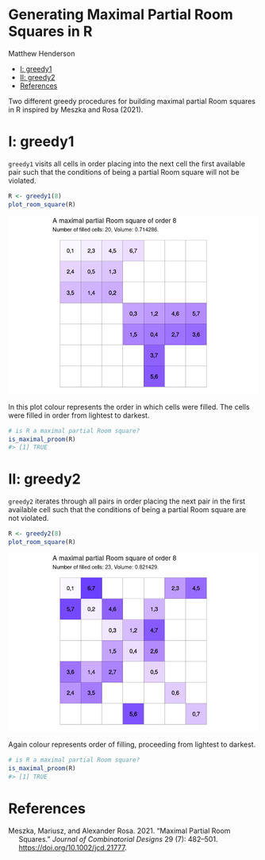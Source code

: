 Generating Maximal Partial Room Squares in R
================
Matthew Henderson

-   [I: greedy1](#i-greedy1)
-   [II: greedy2](#ii-greedy2)
-   [References](#references)

<!-- README.md is generated from README.Rmd. Please edit that file -->

Two different greedy procedures for building maximal partial Room
squares in R inspired by Meszka and Rosa (2021).

# I: greedy1

`greedy1` visits all cells in order placing into the next cell the first
available pair such that the conditions of being a partial Room square
will not be violated.

``` r
R <- greedy1(8)
plot_room_square(R)
```

![](figure/greedy1_example_plot-1.png)<!-- -->

In this plot colour represents the order in which cells were filled. The
cells were filled in order from lightest to darkest.

``` r
# is R a maximal partial Room square?
is_maximal_proom(R)
#> [1] TRUE
```

# II: greedy2

`greedy2` iterates through all pairs in order placing the next pair in
the first available cell such that the conditions of being a partial
Room square are not violated.

``` r
R <- greedy2(8)
plot_room_square(R)
```

![](figure/greedy2_example_plot-1.png)<!-- -->

Again colour represents order of filling, proceeding from lightest to
darkest.

``` r
# is R a maximal partial Room square?
is_maximal_proom(R)
#> [1] TRUE
```

# References

<div id="refs" class="references csl-bib-body hanging-indent">

<div id="ref-meszkaMaximalPartialRoom2021" class="csl-entry">

Meszka, Mariusz, and Alexander Rosa. 2021. “Maximal Partial Room
Squares.” *Journal of Combinatorial Designs* 29 (7): 482–501.
<https://doi.org/10.1002/jcd.21777>.

</div>

</div>
